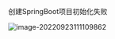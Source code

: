 创建SpringBoot项目初始化失败

![image-20220923111109862](C:\Users\Maktub\Pictures\Typora\image-20220923111109862.png)
